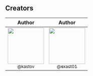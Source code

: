 ## Creators

|                                                                                                                                                   Author                                                                                                                                                    |                                                                                                                                    Author                                                                                                                                     |
| :---------------------------------------------------------------------------------------------------------------------------------------------------------------------------------------------------------------------------------------------------------------------------------------------------------: | :---------------------------------------------------------------------------------------------------------------------------------------------------------------------------------------------------------------------------------------------------------------------------------: |
| [<img src="https://github.com/kastov.png?size=115" width=115><br><sub>@kastov</sub>](https://github.com/kastov) | [<img src="https://github.com/exact01.png?size=250" width=115><br><sub>@exact01</sub>](https://github.com/exact01) |